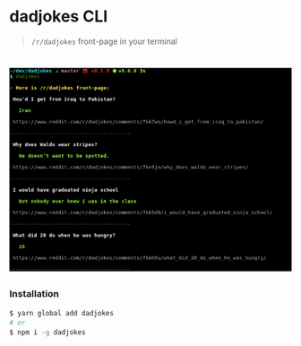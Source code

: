 # dadjokes CLI

> `/r/dadjokes` front-page in your terminal

<h1 align="center">
  <img src="https://github.com/gillchristian/dadjokes/raw/master/assets/cli.png" alt="dadjokes-cli" title="dadjokes-cli">
</h1>

### Installation

```bash
$ yarn global add dadjokes
# or
$ npm i -g dadjokes
```
